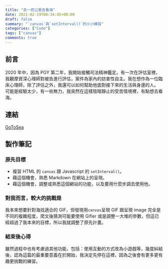 ```yaml
---
title: "走一百公里去看海"
date: 2021-02-19T00:34:45+08:00
draft: false
summary: "`canvas`與`setInterval()`的小小練習"
categories: ["Code"]
tags: ["canvas"]
comments: true
---
```


## 前言

2020 年中，因為 PGY 第二年，我開始接觸司法精神鑑定。有一次在評估室裡，我觀摩資深心理師對被告進行評估，案件為家內的妨害性自主。我在想作為一位臨床心理師，除了評估之外，我還可以如何幫助他面對接下來的生活與身邊的人。  
可能是經驗太少，有一些無力，我突然在這樣陰暗靜止的受苦情境裡，有點想去看海。

## 連結

[GoToSea](https://bunreal.github.io/gotoSea)

## 製作筆記

### 原先目標

- 複習 HTML 的 `canvas` 跟 Javascript 的 `setInterval()`。
- 藉這個機會，熟悉 Markdown 在網站上的呈現。
- 藉這個機會，調整或熟悉這個網站的功能，以及要用什麼步調去使用他。

### 對我而言，較大的挑戰是

我本來想要針對海找適合的 GIF，但發現用`canvas`呈現 GIF 跟呈現 image 完全是不同的複雜程度，爬文後猜測可能要使用 Gifler 或是調整一大堆的參數，但這已經超過了我本來的目標，所以我就調整了原先計畫。

### 結束後心得

雖然過程中也有考慮過其他功能，包括：使用互動的方式改為小遊戲等，幾度糾結後，認為這篇的最重要意義在於開始，我決定先停在這裡，因為之後會有更多更有趣更挑戰的練習。

